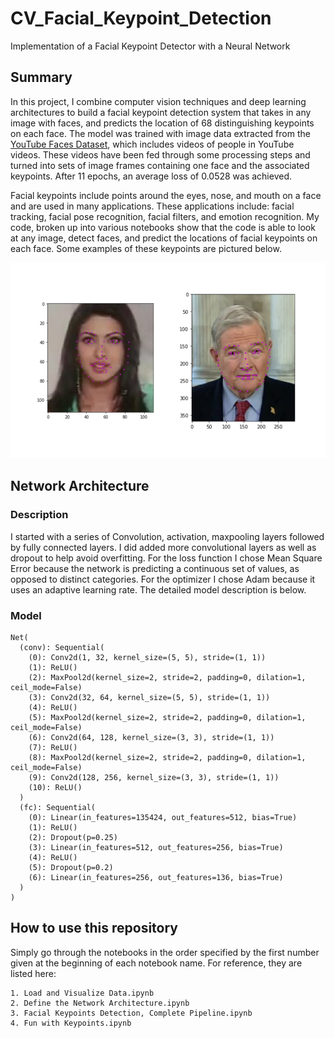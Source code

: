 [//]: # (Image References)

[image1]: ./images/key_pts_example.png "Facial Keypoint Detection"



# CV_Facial_Keypoint_Detection
Implementation of a Facial Keypoint Detector with a Neural Network


## Summary

In this project, I combine computer vision techniques and deep learning architectures to build a facial keypoint detection system that takes in any image with faces, and predicts the location of 68 distinguishing keypoints on each face. The model was trained with image data extracted from the [YouTube Faces Dataset](https://www.cs.tau.ac.il/~wolf/ytfaces/), which includes videos of people in YouTube videos. These videos have been fed through some processing steps and turned into sets of image frames containing one face and the associated keypoints. After 11 epochs, an average loss of 0.0528 was achieved.

Facial keypoints include points around the eyes, nose, and mouth on a face and are used in many applications. These applications include: facial tracking, facial pose recognition, facial filters, and emotion recognition. My code, broken up into various notebooks show that the code is  able to look at any image, detect faces, and predict the locations of facial keypoints on each face. Some examples of these keypoints are pictured below.

![Facial Keypoint Detection][image1]

## Network Architecture

### Description
I started with a series of Convolution, activation, maxpooling layers followed by fully connected layers. I did added more convolutional layers as well as dropout to help avoid overfitting. For the loss function I chose Mean Square Error because the network is predicting a continuous set of values, as opposed to distinct categories. For the optimizer I chose Adam because it uses an adaptive learning rate. The detailed model description is below.

### Model
```
Net(
  (conv): Sequential(
    (0): Conv2d(1, 32, kernel_size=(5, 5), stride=(1, 1))
    (1): ReLU()
    (2): MaxPool2d(kernel_size=2, stride=2, padding=0, dilation=1, ceil_mode=False)
    (3): Conv2d(32, 64, kernel_size=(5, 5), stride=(1, 1))
    (4): ReLU()
    (5): MaxPool2d(kernel_size=2, stride=2, padding=0, dilation=1, ceil_mode=False)
    (6): Conv2d(64, 128, kernel_size=(3, 3), stride=(1, 1))
    (7): ReLU()
    (8): MaxPool2d(kernel_size=2, stride=2, padding=0, dilation=1, ceil_mode=False)
    (9): Conv2d(128, 256, kernel_size=(3, 3), stride=(1, 1))
    (10): ReLU()
  )
  (fc): Sequential(
    (0): Linear(in_features=135424, out_features=512, bias=True)
    (1): ReLU()
    (2): Dropout(p=0.25)
    (3): Linear(in_features=512, out_features=256, bias=True)
    (4): ReLU()
    (5): Dropout(p=0.2)
    (6): Linear(in_features=256, out_features=136, bias=True)
  )
)
```

## How to use this repository

Simply go through the notebooks in the order specified by the first number given at the beginning of each notebook name. For reference, they are listed here:

```
1. Load and Visualize Data.ipynb
2. Define the Network Architecture.ipynb
3. Facial Keypoints Detection, Complete Pipeline.ipynb
4. Fun with Keypoints.ipynb
```